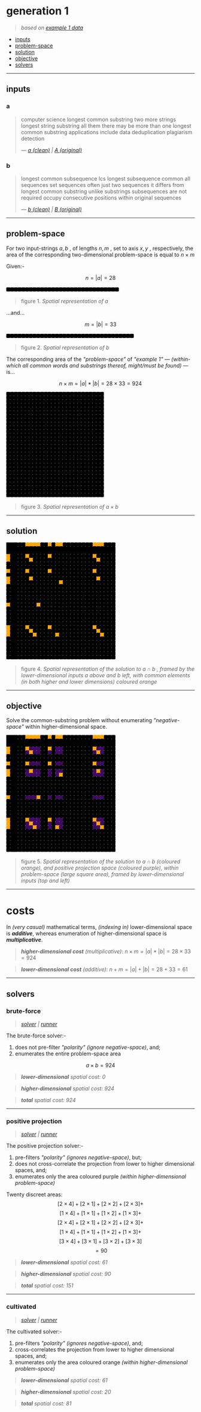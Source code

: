 # generation 1
> *based on [example 1 data](/notes/example_1/data.md)*

- [inputs](#inputs)
- [problem-space](#problem-space)
- [solution](#solution)
- [objective](#objective)
- [solvers](#solvers)

---
## inputs

### a
>
> computer science longest common substring two more strings longest string substring all them there may be more than one longest common substring applications include data deduplication plagiarism detection
>
> — *[a (clean)](/data/a-clean.txt) | [A (original)](/data/a.txt)*

### b
>
> longest common subsequence lcs longest subsequence common all sequences set sequences often just two sequences it differs from longest common substring unlike substrings subsequences are not required occupy consecutive positions within original sequences
>
> — *[b (clean)](/data/b-clean.txt) | [B (original)](/data/b.txt)*

---
## problem-space

For two input-strings $a,b$ , of lengths $n,m$ , set to axis $x,y$ , respectively, the area of the corresponding two-dimensional problem-space is equal to $n \times m$

Given:-

$$n = |a| = 28$$

![](/images/example-1--a-empty.png)
> figure 1. *Spatial representation of $a$*

...and...

$$m = |b| = 33$$

![](/images/example-1--b-empty.png)
> figure 2. *Spatial representation of $b$*

The corresponding area of the *"problem-space"* of *"example 1"* — *(within-which all common words and substrings thereof, might/must be found)* — is...

$$n \times m = |a| * |b| = 28 \times 33 = 924$$

![](/images/example-1--empty.png)
> figure 3. *Spatial representation of $a \times b$*

---
## solution

![](/images/example-1--solution-frame.png)
> figure 4. *Spatial representation of the solution to $a \cap b$ , framed by the lower-dimensional inputs $a$ above and $b$ left, with common elements (in both higher and lower dimensions) coloured orange*

---
## objective

Solve the common-substring problem without enumerating *"negative-space"* within higher-dimensional space.

![](/images/example-1--hallucination.png)
> figure 5. *Spatial representation of the solution to $a \cap b$ (coloured orange), and positive projection space (coloured purple), within problem-space (large square area), framed by lower-dimensional inputs (top and left)* 

---
# costs

In *(very casual)* mathematical terms, *(indexing in)* lower-dimensional space is ***additive***, whereas enumeration of higher-dimensional space is ***multiplicative***. 

> ***higher-dimensional cost** (multiplicative)*: $n \times m = |a| * |b| = 28 \times 33 = 924$

> ***lower-dimensional cost** (additive)*: $n + m = |a| + |b| = 28 + 33 = 61$

---
## solvers

### brute-force
> *[solver](/src/gen_1_solvers/brute_force_solver.py) | [runner](/src/generation_1_runner.py)*

The brute-force solver:-
1. does not pre-filter *"polarity"* *(ignore negative-space)*, and;
2. enumerates the entire problem-space area

$$a \times b = 924$$

> ***lower-dimensional** spatial cost: $0$*

> ***higher-dimensional** spatial cost: $924$*

> ***total** spatial cost: $924$*

---
### positive projection
> *[solver](/src/gen_1_solvers/positive_projection_solver.py) | [runner](/src/generation_1_runner.py)*

The positive projection solver:-
1. pre-filters *"polarity"* *(ignores negative-space)*, but;
2. does not cross-correlate the projection from lower to higher dimensional spaces, and;
3. enumerates only the area coloured purple *(within higher-dimensional problem-space)*

Twenty discreet areas:
$$[2 \times 4] + [2 \times 1] + [2 \times 2] + [2 \times 3] +$$
$$[1 \times 4] + [1 \times 1] + [1 \times 2] + [1 \times 3] +$$
$$[2 \times 4] + [2 \times 1] + [2 \times 2] + [2 \times 3] +$$
$$[1 \times 4] + [1 \times 1] + [1 \times 2] + [1 \times 3] +$$
$$[3 \times 4] + [3 \times 1] + [3 \times 2] + [3 \times 3]$$
$$= 90$$

> ***lower-dimensional** spatial cost: $61$*

> ***higher-dimensional** spatial cost: $90$*

> ***total** spatial cost: $151$*

---
### cultivated
> *[solver](/src/gen_1_solvers/cultivated_solver.py) | [runner](/src/generation_1_runner.py)*

The cultivated solver:-
1. pre-filters *"polarity"* *(ignores negative-space)*, and;
2. cross-correlates the projection from lower to higher dimensional spaces, and;
3. enumerates only the area coloured orange *(within higher-dimensional problem-space)*

> ***lower-dimensional** spatial cost: $61$*

> ***higher-dimensional** spatial cost: $20$*

> ***total** spatial cost: $81$*
